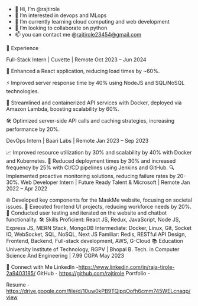 - 👋 Hi, I’m @rajtirole
- 👀 I’m interested in devops and MLops
- 🌱 I’m currently learning cloud computing and web development
- 💞️ I’m looking to collaborate on python 
- 📫 you can contact me @rajtirole23454@gmail.com
  
💼 Experience


Full-Stack Intern | Cuvette | Remote
Oct 2023 – Jun 2024

🚀 Enhanced a React application, reducing load times by ~60%.

⚡ Improved server response time by 40% using NodeJS and SQL/NoSQL technologies.

🐳 Streamlined and containerized API services with Docker, deployed via Amazon Lambda, boosting scalability by 60%.

🛠️ Optimized server-side API calls and caching strategies, increasing performance by 20%.

DevOps Intern | Baari Labs | Remote
Jan 2023 – Sep 2023

📈 Improved resource utilization by 30% and scalability by 40% with Docker and Kubernetes.
🔄 Reduced deployment times by 30% and increased frequency by 25% with CI/CD pipelines using Jenkins and GitHub.
🔍 Implemented proactive monitoring solutions, reducing failure rates by 20-30%.
Web Developer Intern | Future Ready Talent & Microsoft | Remote
Jan 2022 – Apr 2022 

🌐 Developed key components for the MaskMe website, focusing on societal issues.
🎨 Executed frontend UI projects, reducing workforce needs by 20%.
🧪 Conducted user testing and iterated on the website and chatbot functionality.
🛠️ Skills
Proficient: React JS, Redux, JavaScript, Node JS, Express JS, MERN Stack, MongoDB
Intermediate: Docker, Linux, Git, Socket IO, WebSocket, SQL, NoSQL, Next JS
Familiar: Redis, RESTful API Design, Frontend, Backend, Full-stack development, AWS, G-Cloud
📚 Education
University Institute of Technology, RGPV | Bhopal
B. Tech. in Computer Science And Engineering | 7.99 CGPA
May 2023

🔗 Connect with Me
LinkedIn -https://www.linkedin.com/in/raja-tirole-2a9403185/
GitHub - https://github.com/rajtirole
Portfolio -

Resume - https://drive.google.com/file/d/10uw0kPB9TQipqOofh6cmm745WELcnaqp/view

